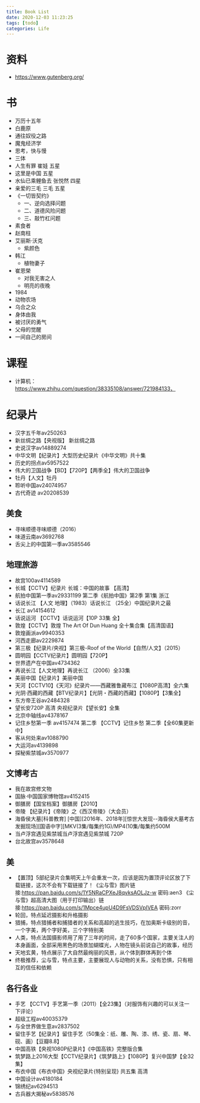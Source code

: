 ```yaml
---
title: Book List
date: 2020-12-03 11:23:25
tags: [todo]
categories: Life
---
```

# 资料
- https://www.gutenberg.org/

# 书
- 万历十五年
- 白鹿原
- 通往奴役之路
- 魔鬼经济学
- 思考，快与慢
- 三体
- 人生有罪 崔娃 五星
- 这里是中国 五星
- 水仙已乘鲤鱼去 张悦然 四星
- 亲爱的三毛 三毛 五星
- 《一切皆契约》
  - 一、逆向选择问题
  - 二、道德风险问题
  - 三、敲竹杠问题
- 素食者
- 赵南柱
- 艾丽斯·沃克
  - 紫颜色
- 韩江
  - 植物妻子
- 崔恩榮
  - 对我无害之人
  - 明亮的夜晚
- 1984
- 动物农场
- 乌合之众
- 身体由我
- 被讨厌的勇气
- 父母的觉醒
- 一间自己的房间

# 课程
- 计算机： https://www.zhihu.com/question/38335108/answer/721984133，

# 纪录片
- 汉字五千年av250263
- 新丝绸之路【央视版】 新丝绸之路
- 史说汉字av14889274
- 中华文明【纪录片】大型历史纪录片《中华文明》共十集
- 历史的拐点av5957522
- 伟大的卫国战争【BD】【720P】【两季全】伟大的卫国战争
- 牡丹【人文】牡丹
- 聆听中国av24074957
- 古代奇迹 av20208539

## 美食
- 寻味顺德寻味顺德（2016）
- 味道云南av3692768
- 舌尖上的中国第一季av3585546

## 地理旅游
- 故宫100av4114589
- 长城【CCTV】纪录片  长城：中国的故事  【高清】
- 航拍中国第一季av29331199 第二季《航拍中国》第2季 第1集 浙江
- 话说长江 【人文 地理】（1983）话说长江 （25全）中国纪录片之最
- 长江 av14154612
- 话说运河 【CCTV】话说运河【10P 33集 全】
- 敦煌【CCTV】敦煌 The Art Of Dun Huang 全十集合集【高清国语】
- 敦煌画派av9940353
- 河西走廊av2229874
- 第三极【纪录片/央视】第三极-Roof of the World【自然/人文】（2015）
- 圆明园【CCTV纪录片】圆明园【720P】
- 世界遗产在中国av4734362
- 再说长江【人文地理】再说长江 （2006）全33集
- 美丽中国【纪录片】美丽中国
- 天河【CCTV10】《天河》纪录片——西藏雅鲁藏布江【1080P高清】全六集
- 光阴·西藏的西藏【BTV纪录片】【光阴・西藏的西藏】【1080P】【3集全】
- 东方帝王谷av2484328
- 望长安720P 高清 央视纪录片【望长安】全集
- 北京中轴线av4378167
- 记住乡愁第一季 av4157474 第二季 【CCTV】记住乡愁 第二季【全60集更新中】
- 客从何处来av1088790
- 大运河av4139898
- 探秘紫禁城av3570977

## 文博考古
- 我在故宫修文物
- 国脉·中国国家博物馆av4152415
- 御膳房【国宝档案】御膳房【2010】
- 帝陵 【纪录片】《帝陵》之《西汉帝陵》（大会员）
- 海昏侯大墓[科普教育] [中国][2016年、2018年][惊世大发现--海昏侯大墓考古发掘现场][国语中字][MKV(3集/每集约1G)/MP4(10集/每集约500M
- 当卢浮宫遇见紫禁城当卢浮宫遇见紫禁城 720P
- 台北故宫av3578648

## 美
- 【置顶】5部纪录片合集明天上午会重发一次，应该是因为置顶评论区放了下载链接，这次不会有下载链接了！《尘与雪》图片链接:https://pan.baidu.com/s/1Y5NRaCPXeJ8qvksAOLJz-w  密码:aen3
《尘与雪》超高清大图（用于打印输出）链接:https://pan.baidu.com/s/1Mpce4upU4D9FsVDSVpIVEA  密码:zorr
- 轮回，特点延迟摄影和升格摄影
- 猎捕，特点猎捕者和捕猎者的关系和高超的逃生技巧，在加奥斯卡级别的音，一个字美，两个字好美，三个字特别美
- 人类，特点法国摄影师用了用了三年的时间，走了60多个国家，主要关注人的本身画面，全部采用黑色的场景加蝴蝶光，人物在镜头前说自己的故事，经历
- 天地玄黄，特点展示了大自然最绚丽的风景，从个体到群体再到个体
- 终极推荐，尘与雪，特点主要，主要展现人与动物的关系，没有恐惧，只有相互的信任和依赖

## 各行各业
- 手艺 【CCTV】手艺第一季（2011）【全23集】（对服饰有兴趣的可以关注一下评论）
- 超级工程av40035379
- 与全世界做生意av2837502
- 留住手艺【纪录片】留住手艺（50集全：纸、雕、陶、漆、绣、瓷、扇、琴、砚、画）【豆瓣8.8】
- 中国高铁【央视1080P纪录片】《中国高铁》完整版合集
- 筑梦路上2016大型【CCTV纪录片】《筑梦路上》【1080P】复兴中国梦【全32集】
- 布衣中国《布衣中国》央视纪录片{特别呈现}  共五集  高清
- 中国设计av4180184
- 锦绣纪av6294513
- 古兵器大揭秘av5838576
